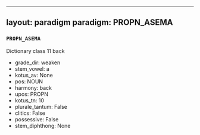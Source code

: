 
---
layout: paradigm
paradigm: PROPN_ASEMA
---
### ` PROPN_ASEMA `

Dictionary class 11 back
* grade_dir: weaken
* stem_vowel: a
* kotus_av: None
* pos: NOUN
* harmony: back
* upos: PROPN
* kotus_tn: 10
* plurale_tantum: False
* clitics: False
* possessive: False
* stem_diphthong: None
